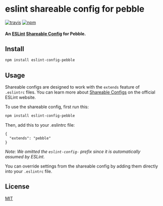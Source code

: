 # eslint shareable config for pebble
[![travis][travis-image]][travis-url]
[![npm][npm-image]][npm-url]

[travis-image]: https://img.shields.io/travis/pebble/eslint-config-pebble.svg?style=flat
[travis-url]: https://travis-ci.org/pebble/eslint-config-pebble
[npm-image]: https://img.shields.io/npm/v/eslint-config-pebble.svg?style=flat
[npm-url]: https://npmjs.org/package/eslint-config-pebble

#### An [ESLint](http://eslint.org/) [Shareable Config](http://eslint.org/docs/developer-guide/shareable-configs) for Pebble.

## Install

```bash
npm install eslint-config-pebble
```

## Usage

Shareable configs are designed to work with the `extends` feature of `.eslintrc` files.
You can learn more about
[Shareable Configs](http://eslint.org/docs/developer-guide/shareable-configs) on the
official ESLint website.

To use the shareable config, first run this:

```bash
npm install eslint-config-pebble
```

Then, add this to your .eslintrc file:

```
{
  "extends": "pebble"
}
```

*Note: We omitted the `eslint-config-` prefix since it is automatically assumed by ESLint.*

You can override settings from the shareable config by adding them directly into your
`.eslintrc` file.

## License

[MIT](https://github.com/pebble/eslint-config-pebble/blob/master/LICENSE)
